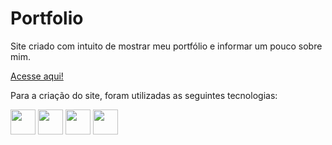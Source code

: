 # Portfolio
 Site criado com intuito de mostrar meu portfólio e informar um pouco sobre mim.

 [Acesse aqui!](https://c-alvinn.github.io/Portfolio/)

 Para a criação do site, foram utilizadas as seguintes tecnologias:
 
 <img src="https://cdn.jsdelivr.net/gh/devicons/devicon/icons/html5/html5-original.svg" height=40px width=40px/> <img src="https://cdn.jsdelivr.net/gh/devicons/devicon/icons/css3/css3-original.svg" height=40px width=40px/> <img src="https://cdn.jsdelivr.net/gh/devicons/devicon/icons/bootstrap/bootstrap-original.svg" height=40px width=40px/>  <img src="https://cdn.jsdelivr.net/gh/devicons/devicon/icons/javascript/javascript-original.svg" height=40px width=40px/>

